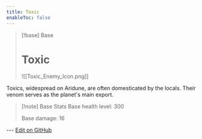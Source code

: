 ```yaml
---
title: Toxic
enableToc: false
---
```

> [!base] Base
>
> # Toxic
>
> ![[Toxic_Enemy_Icon.png]]

Toxics, widespread on Aridune, are often domesticated by the locals. Their venom serves as the planet's main export.

> [!note] Base Stats
> Base health level: 300
> 
> Base damage: 16

--- [Edit on GitHub](https://github.com/Mondrethos/gatekeeperwiki/edit/main/content/Monsters/Toxic.md)